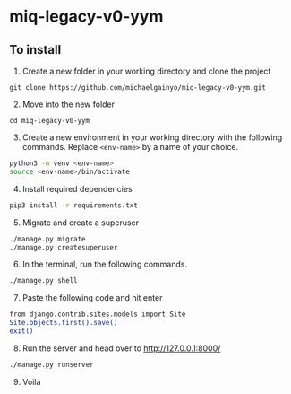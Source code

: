 # miq-legacy-v0-yym

## To install

1. Create a new folder in your working directory and clone the project

```
git clone https://github.com/michaelgainyo/miq-legacy-v0-yym.git
```

2. Move into the new folder

```
cd miq-legacy-v0-yym
```

3. Create a new environment in your working directory with the following commands. Replace `<env-name>` by a name of your choice.

```zsh
python3 -m venv <env-name>
source <env-name>/bin/activate
```

4. Install required dependencies

```zsh
pip3 install -r requirements.txt
```

5. Migrate and create a superuser

```zsh
./manage.py migrate
./manage.py createsuperuser
```

6. In the terminal, run the following commands.

```zsh
./manage.py shell
```

7. Paste the following code and hit enter

```zsh
from django.contrib.sites.models import Site
Site.objects.first().save()
exit()
```

8. Run the server and head over to <http://127.0.0.1:8000/>

```zsh
./manage.py runserver
```

9. Voila

